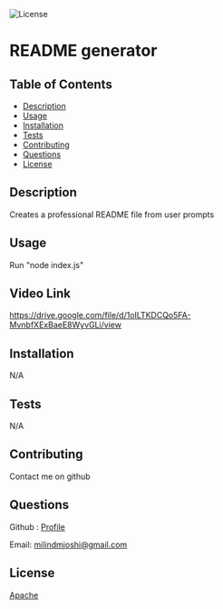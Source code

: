 
![License](https://img.shields.io/badge/License-Apache_2.0-D22128?style=for-the-badge)
# README generator

## Table of Contents
* [Description](#description)
* [Usage](#usage)
* [Installation](#installation)
* [Tests](#tests)
* [Contributing](#contributing)
* [Questions](#questions)
* [License](#license)

## Description
Creates a professional README file from user prompts

## Usage
Run "node index.js"

## Video Link 
https://drive.google.com/file/d/1oILTKDCQo5FA-MvnbfXExBaeE8WyvGLi/view

## Installation
N/A

## Tests
N/A

## Contributing
Contact me on github

## Questions
Github : [Profile](https://github.com/milindmjoshi)

Email: [milindmjoshi@gmail.com](mailto:milindmjoshi@gmail.com)
 
## License
[Apache](https://opensource.org/licenses/Apache-2.0)
    

